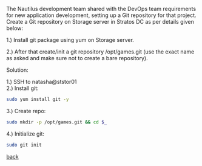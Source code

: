 The Nautilus development team shared with the DevOps team requirements for new application development, setting up a Git repository for that project. Create a Git repository on Storage server in Stratos DC as per details given below:  

1.) Install git package using yum on Storage server.  

2.) After that create/init a git repository /opt/games.git (use the exact name as asked and make sure not to create a bare repository).  

Solution:  

1.) SSH to natasha@ststor01  
2.) Install git:  
```bash
sudo yum install git -y
```

3.) Create repo:  
```bash
sudo mkdir -p /opt/games.git && cd $_
```

4.) Initialize git:  
```bash
sudo git init
```

[back](https://github.com/harshitsahu2311/KodeKloud-Engineer-Tasks)  
